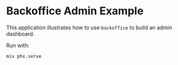 # Backoffice Admin Example

This application illustrates how to use `backoffice` to build an admin
dashboard.

Run with:

```sh
mix phx.serve
```
